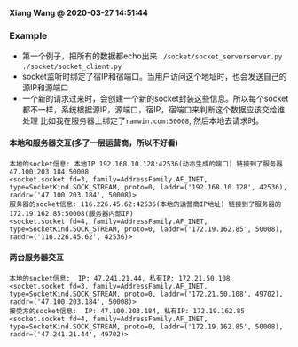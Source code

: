**Xiang Wang @ 2020-03-27 14:51:44**


### Example
* 第一个例子，把所有的数据都echo出来
`./socket/socket_serverserver.py` `./socket/socket_client.py`
* socket监听时绑定了宿IP和宿端口。当用户访问这个地址时，也会发送自己的源IP和源端口
* 一个新的请求过来时，会创建一个新的socket封装这些信息。所以每个socket都不一样，系统根据源IP，源端口，宿IP，宿端口来判断这个数据应该交给谁处理
比如我在服务器上绑定了`ramwin.com:50008`, 然后本地去请求时。
#### 本地和服务器交互(多了一层运营商，所以不好看)
```
本地的socket信息: 本地IP 192.168.10.128:42536(动态生成的端口) 链接到了服务器47.100.203.184:50008
<socket.socket fd=3, family=AddressFamily.AF_INET, type=SocketKind.SOCK_STREAM, proto=0, laddr=('192.168.10.128', 42536), raddr=('47.100.203.184', 50008)>
服务器的socket信息: 116.226.45.62:42536(本地的运营商IP地址) 链接到了服务器的172.19.162.85:50008(服务器内部IP)
<socket.socket fd=4, family=AddressFamily.AF_INET, type=SocketKind.SOCK_STREAM, proto=0, laddr=('172.19.162.85', 50008), raddr=('116.226.45.62', 42536)>
```
#### 两台服务器交互
```
本地的socket信息:  IP: 47.241.21.44, 私有IP: 172.21.50.108
<socket.socket fd=3, family=AddressFamily.AF_INET, type=SocketKind.SOCK_STREAM, proto=0, laddr=('172.21.50.108', 49702), raddr=('47.100.203.184', 50008)>
接受方的socket信息:  IP: 47.100.203.184, 私有IP: 172.19.162.85
<socket.socket fd=4, family=AddressFamily.AF_INET, type=SocketKind.SOCK_STREAM, proto=0, laddr=('172.19.162.85', 50008), raddr=('47.241.21.44', 49702)>
```
